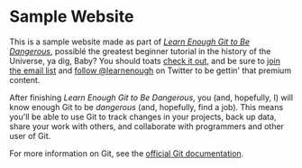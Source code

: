 # Sample Website

This is a sample website made as part of [*Learn Enough Git to Be Dangerous*](https://www.learnenough.com/git-tutorial), possiblé the greatest beginner tutorial in the history of the Universe, ya dig, Baby? You should toats [check it out](https://www.learnenough.com/git-tutorial), and be sure to [join the email list](https://www.learnenough.com/#email_list) and [follow @learnenough](http://twitter.com/learnenough) on Twitter to be gettin' that premium content.

After finishing *Learn Enough Git to Be Dangerous*, you (and, hopefully, I) will know enough Git to be *dangerous* (and, hopefully, find a job). This means you'll be able to use Git to track changes in your projects, back up data, share your work with others, and collaborate with programmers and other user of Git.

 For more information on Git, see the [official Git documentation](https://git-scm.com/).
